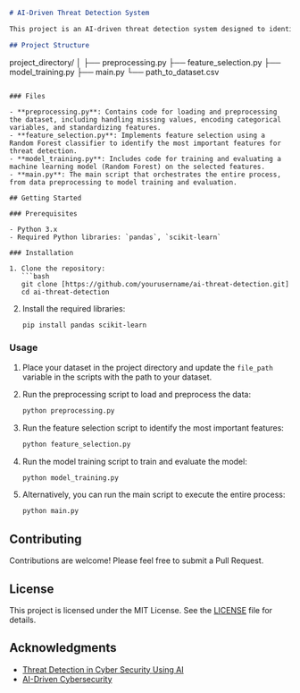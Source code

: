 ```markdown
# AI-Driven Threat Detection System

This project is an AI-driven threat detection system designed to identify and respond to cybersecurity threats in real-time. The system leverages machine learning algorithms to analyze network traffic and detect potential intrusions.

## Project Structure

```
project_directory/
│
├── preprocessing.py
├── feature_selection.py
├── model_training.py
├── main.py
└── path_to_dataset.csv
```

### Files

- **preprocessing.py**: Contains code for loading and preprocessing the dataset, including handling missing values, encoding categorical variables, and standardizing features.
- **feature_selection.py**: Implements feature selection using a Random Forest classifier to identify the most important features for threat detection.
- **model_training.py**: Includes code for training and evaluating a machine learning model (Random Forest) on the selected features.
- **main.py**: The main script that orchestrates the entire process, from data preprocessing to model training and evaluation.

## Getting Started

### Prerequisites

- Python 3.x
- Required Python libraries: `pandas`, `scikit-learn`

### Installation

1. Clone the repository:
   ```bash
   git clone [https://github.com/yourusername/ai-threat-detection.git]
   cd ai-threat-detection
   ```

2. Install the required libraries:
   ```bash
   pip install pandas scikit-learn
   ```

### Usage

1. Place your dataset in the project directory and update the `file_path` variable in the scripts with the path to your dataset.

2. Run the preprocessing script to load and preprocess the data:
   ```bash
   python preprocessing.py
   ```

3. Run the feature selection script to identify the most important features:
   ```bash
   python feature_selection.py
   ```

4. Run the model training script to train and evaluate the model:
   ```bash
   python model_training.py
   ```

5. Alternatively, you can run the main script to execute the entire process:
   ```bash
   python main.py
   ```

## Contributing

Contributions are welcome! Please feel free to submit a Pull Request.

## License

This project is licensed under the MIT License. See the [LICENSE](LICENSE) file for details.

## Acknowledgments

- [Threat Detection in Cyber Security Using AI](https://github.com/yasakrami/Threat-Detection-in-Cyber-Security-Using-AI)
- [AI-Driven Cybersecurity](https://github.com/psuprojects/AI-Driven-Cybersecurity)

```
